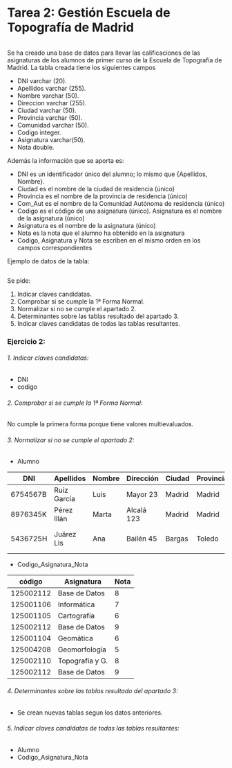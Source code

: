 # Tarea 2: Gestión Escuela de Topografía de Madrid

![<image>](https://www.topografia.upm.es/themes/comun/logos/ETSITopografia.png)

Se ha creado una base de datos para llevar las calificaciones de las asignaturas de los alumnos de primer curso de la Escuela de Topografía de Madrid. La tabla creada tiene los siguientes campos

- DNI varchar (20).
- Apellidos varchar (255).
- Nombre varchar (50).
- Direccion varchar (255).
- Ciudad varchar (50).
- Provincia varchar (50).
- Comunidad varchar (50).
- Codigo integer.
- Asignatura varchar(50).
- Nota double.

Además la información que se aporta es:

- DNI es un identificador único del alumno; lo mismo que {Apellidos, Nombre}.
- Ciudad es el nombre de la ciudad de residencia (único)
- Provincia es el nombre de la provincia de residencia (único)
- Com_Aut es el nombre de la Comunidad Autónoma de residencia (único)
- Codigo es el código de una asignatura (único). Asignatura es el nombre de la asignatura (único)
- Asignatura es el nombre de la asignatura (único)
- Nota es la nota que el alumno ha obtenido en la asignatura
- Codigo, Asignatura y Nota se escriben en el mismo orden en los campos correspondientes

Ejemplo de datos de la tabla:

![<image>](https://github.com/jpexposito/base-datos/blob/main/NORMALIZACION/tareas/tarea2/img/tabla.png)

Se pide:

1. Indicar claves candidatas.
2. Comprobar si se cumple la 1ª Forma Normal.
3. Normalizar si no se cumple el apartado 2.
4. Determinantes sobre las tablas resultado del apartado 3.
5. Indicar claves candidatas de todas las tablas resultantes.

### Ejercicio 2:

###### 1. Indicar claves candidatas:

- DNI
- codigo

###### 2. Comprobar si se cumple la 1ª Forma Normal:

No cumple la primera forma porque tiene valores multievaluados.

###### 3. Normalizar si no se cumple el apartado 2:

- Alumno

| DNI      | Apellidos   | Nombre | Dirección  | Ciudad | Provincia | Com_Aut            |
|----------|-------------|--------|------------|--------|-----------|--------------------|
| 6754567B | Ruiz García | Luis   | Mayor 23   | Madrid | Madrid    | Madrid             |
| 8976345K | Pérez Illán | Marta  | Alcalá 123 | Madrid | Madrid    | Madrid             |
| 5436725H | Juárez Lis  | Ana    | Bailén 45  | Bargas | Toledo    | Castilla La Mancha |

- Codigo_Asignatura_Nota

| código    | Asignatura      | Nota |
|-----------|-----------------|------|
| 125002112 | Base de Datos   | 8    |
| 125001106 | Informática     | 7    |
| 125001105 | Cartografía     | 6    |
| 125002112 | Base de Datos   | 9    |
| 125001104 | Geomática       | 6    |
| 125004208 | Geomorfología   | 5    |
| 125002110 | Topografía y G. | 8    |
| 125002112 | Base de Datos   | 9    |

###### 4. Determinantes sobre las tablas resultado del apartado 3:

- Se crean nuevas tablas segun los datos anteriores.

###### 5. Indicar claves candidatas de todas las tablas resultantes:

- Alumno
- Codigo_Asignatura_Nota
